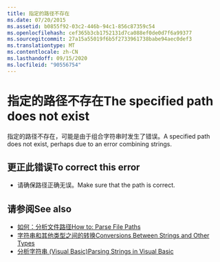 ```yaml
---
title: 指定的路径不存在
ms.date: 07/20/2015
ms.assetid: b0855f92-03c2-446b-94c1-856c87359c54
ms.openlocfilehash: cef365b3cb1752131d7ca088ef0de0d7f6a99377
ms.sourcegitcommit: 27a15a55019f6b5f2733961738babe94aec0def3
ms.translationtype: MT
ms.contentlocale: zh-CN
ms.lasthandoff: 09/15/2020
ms.locfileid: "90556754"
---
```

# <a name="the-specified-path-does-not-exist"></a><span data-ttu-id="1e904-102">指定的路径不存在</span><span class="sxs-lookup"><span data-stu-id="1e904-102">The specified path does not exist</span></span>
<span data-ttu-id="1e904-103">指定的路径不存在，可能是由于组合字符串时发生了错误。</span><span class="sxs-lookup"><span data-stu-id="1e904-103">A specified path does not exist, perhaps due to an error combining strings.</span></span>  
  
## <a name="to-correct-this-error"></a><span data-ttu-id="1e904-104">更正此错误</span><span class="sxs-lookup"><span data-stu-id="1e904-104">To correct this error</span></span>  
  
- <span data-ttu-id="1e904-105">请确保路径正确无误。</span><span class="sxs-lookup"><span data-stu-id="1e904-105">Make sure that the path is correct.</span></span>  
  
## <a name="see-also"></a><span data-ttu-id="1e904-106">请参阅</span><span class="sxs-lookup"><span data-stu-id="1e904-106">See also</span></span>

- [<span data-ttu-id="1e904-107">如何：分析文件路径</span><span class="sxs-lookup"><span data-stu-id="1e904-107">How to: Parse File Paths</span></span>](../developing-apps/programming/drives-directories-files/how-to-parse-file-paths.md)
- [<span data-ttu-id="1e904-108">字符串和其他类型之间的转换</span><span class="sxs-lookup"><span data-stu-id="1e904-108">Conversions Between Strings and Other Types</span></span>](../programming-guide/language-features/data-types/conversions-between-strings-and-other-types.md)
- <span data-ttu-id="1e904-109">[分析字符串 (Visual Basic)](/previous-versions/visualstudio/visual-studio-2010/ms235224(v=vs.100))</span><span class="sxs-lookup"><span data-stu-id="1e904-109">[Parsing Strings in Visual Basic](/previous-versions/visualstudio/visual-studio-2010/ms235224(v=vs.100))</span></span>

